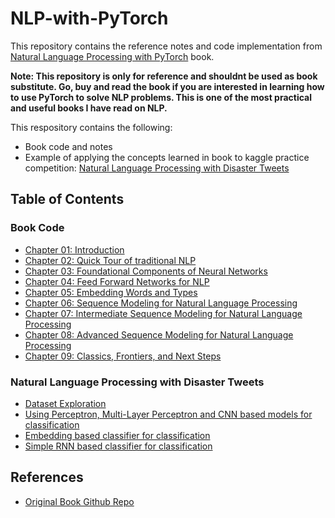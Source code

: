 # NLP-with-PyTorch

This repository contains the reference notes and code implementation from [Natural Language Processing with PyTorch](https://www.oreilly.com/library/view/natural-language-processing/9781491978221/) book. 

__Note: This repository is only for reference and shouldnt be used as book substitute. Go, buy and read the book if you are interested in learning how to use PyTorch to solve NLP problems. This is one of the most practical and useful books I have read on NLP.__

This respository contains the following:

- Book code and notes
- Example of applying the concepts learned in book to kaggle practice competition: [Natural Language Processing with Disaster Tweets](https://www.kaggle.com/c/nlp-getting-started)

## Table of Contents

### Book Code

- [Chapter 01: Introduction](chapters/chapter01_introduction.ipynb)
- [Chapter 02: Quick Tour of traditional NLP](chapters/chapter02_quick_tour_of_traditional_nlp.ipynb)
- [Chapter 03: Foundational Components of Neural Networks](chapters/chapter03_foundational_components_of_neural_networks.ipynb)
- [Chapter 04: Feed Forward Networks for NLP](chapters/chapter04_feed_forward_networks_for_nlp.ipynb)
- [Chapter 05: Embedding Words and Types](chapters/chapter05_embedding_words_and_types.ipynb)
- [Chapter 06: Sequence Modeling for Natural Language Processing](chapters/chapter06_sequence_modeling_for_nlp.ipynb)
- [Chapter 07: Intermediate Sequence Modeling for Natural Language Processing](chapters/chapter07_intermediate_sequence_modeling_for_nlp.ipynb)
- [Chapter 08: Advanced Sequence Modeling for Natural Language Processing](chapters/chapter08_advance_sequence_modeling_for_nlp.ipynb)
- [Chapter 09: Classics, Frontiers, and Next Steps](chapters/chapter09_classics_frontiers_and_next_steps.ipynb)


### Natural Language Processing with Disaster Tweets

- [Dataset Exploration](kaggle_nlp_with_disaster_tweets/exploration.ipynb)
- [Using Perceptron, Multi-Layer Perceptron and CNN based models for classification](kaggle_nlp_with_disaster_tweets/modeling.ipynb)
- [Embedding based classifier for classification](kaggle_nlp_with_disaster_tweets/tweet_embedding_based_classifier_experimentation.ipynb)
- [Simple RNN based classifier for classification](kaggle_nlp_with_disaster_tweets/tweet_simple_rnn_based_classifier_experimentation.ipynb)

## References

- [Original Book Github Repo](https://github.com/joosthub/PyTorchNLPBook)
